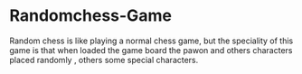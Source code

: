 # Randomchess-Game
Random chess is like playing a normal chess game, but the speciality of this game is that when loaded the game board the pawon and others characters placed randomly , others some special characters.
